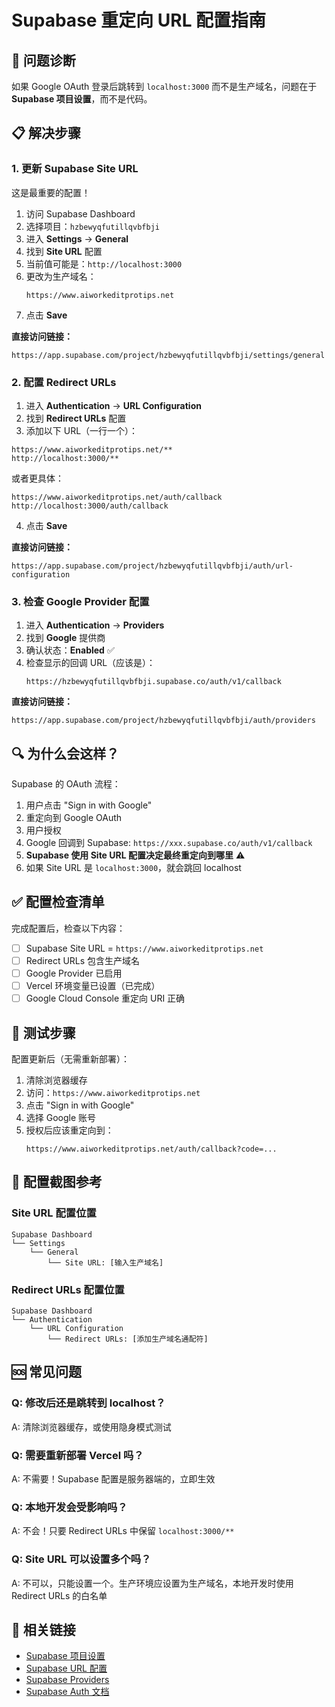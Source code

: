 # Supabase 重定向 URL 配置指南

## 🚨 问题诊断

如果 Google OAuth 登录后跳转到 `localhost:3000` 而不是生产域名，问题在于 **Supabase 项目设置**，而不是代码。

## 📋 解决步骤

### 1. 更新 Supabase Site URL

这是最重要的配置！

1. 访问 Supabase Dashboard
2. 选择项目：`hzbewyqfutillqvbfbji`
3. 进入 **Settings** → **General**
4. 找到 **Site URL** 配置
5. 当前值可能是：`http://localhost:3000`
6. 更改为生产域名：
   ```
   https://www.aiworkeditprotips.net
   ```
7. 点击 **Save**

**直接访问链接：**
```
https://app.supabase.com/project/hzbewyqfutillqvbfbji/settings/general
```

### 2. 配置 Redirect URLs

1. 进入 **Authentication** → **URL Configuration**
2. 找到 **Redirect URLs** 配置
3. 添加以下 URL（一行一个）：

```
https://www.aiworkeditprotips.net/**
http://localhost:3000/**
```

或者更具体：

```
https://www.aiworkeditprotips.net/auth/callback
http://localhost:3000/auth/callback
```

4. 点击 **Save**

**直接访问链接：**
```
https://app.supabase.com/project/hzbewyqfutillqvbfbji/auth/url-configuration
```

### 3. 检查 Google Provider 配置

1. 进入 **Authentication** → **Providers**
2. 找到 **Google** 提供商
3. 确认状态：**Enabled** ✅
4. 检查显示的回调 URL（应该是）：
   ```
   https://hzbewyqfutillqvbfbji.supabase.co/auth/v1/callback
   ```

**直接访问链接：**
```
https://app.supabase.com/project/hzbewyqfutillqvbfbji/auth/providers
```

## 🔍 为什么会这样？

Supabase 的 OAuth 流程：

1. 用户点击 "Sign in with Google"
2. 重定向到 Google OAuth
3. 用户授权
4. Google 回调到 Supabase: `https://xxx.supabase.co/auth/v1/callback`
5. **Supabase 使用 Site URL 配置决定最终重定向到哪里** ⚠️
6. 如果 Site URL 是 `localhost:3000`，就会跳回 localhost

## ✅ 配置检查清单

完成配置后，检查以下内容：

- [ ] Supabase Site URL = `https://www.aiworkeditprotips.net`
- [ ] Redirect URLs 包含生产域名
- [ ] Google Provider 已启用
- [ ] Vercel 环境变量已设置（已完成）
- [ ] Google Cloud Console 重定向 URI 正确

## 🧪 测试步骤

配置更新后（无需重新部署）：

1. 清除浏览器缓存
2. 访问：`https://www.aiworkeditprotips.net`
3. 点击 "Sign in with Google"
4. 选择 Google 账号
5. 授权后应该重定向到：
   ```
   https://www.aiworkeditprotips.net/auth/callback?code=...
   ```

## 📸 配置截图参考

### Site URL 配置位置
```
Supabase Dashboard
└── Settings
    └── General
        └── Site URL: [输入生产域名]
```

### Redirect URLs 配置位置
```
Supabase Dashboard
└── Authentication
    └── URL Configuration
        └── Redirect URLs: [添加生产域名通配符]
```

## 🆘 常见问题

### Q: 修改后还是跳转到 localhost？
A: 清除浏览器缓存，或使用隐身模式测试

### Q: 需要重新部署 Vercel 吗？
A: 不需要！Supabase 配置是服务器端的，立即生效

### Q: 本地开发会受影响吗？
A: 不会！只要 Redirect URLs 中保留 `localhost:3000/**`

### Q: Site URL 可以设置多个吗？
A: 不可以，只能设置一个。生产环境应设置为生产域名，本地开发时使用 Redirect URLs 的白名单

## 🔗 相关链接

- [Supabase 项目设置](https://app.supabase.com/project/hzbewyqfutillqvbfbji/settings/general)
- [Supabase URL 配置](https://app.supabase.com/project/hzbewyqfutillqvbfbji/auth/url-configuration)
- [Supabase Providers](https://app.supabase.com/project/hzbewyqfutillqvbfbji/auth/providers)
- [Supabase Auth 文档](https://supabase.com/docs/guides/auth/redirect-urls)

